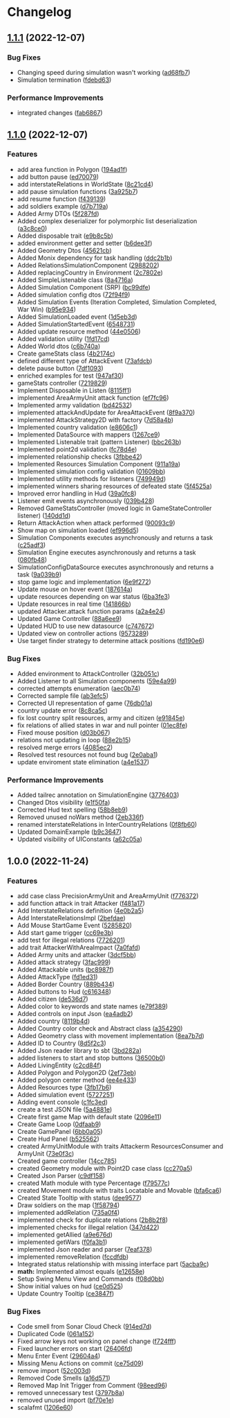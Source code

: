 # Changelog

## [1.1.1](https://github.com/GZaccaroni/pps-warverse/compare/v1.1.0...v1.1.1) (2022-12-07)


### Bug Fixes

* Changing speed during simulation wasn't working ([ad68fb7](https://github.com/GZaccaroni/pps-warverse/commit/ad68fb7917d709a8cf33dacd94eea9646edcf7a3))
* Simulation termination ([fdebd63](https://github.com/GZaccaroni/pps-warverse/commit/fdebd63057f5819379ebbe98adcfefdbc2ffd7d7))


### Performance Improvements

* integrated changes ([fab6867](https://github.com/GZaccaroni/pps-warverse/commit/fab6867866ad099516a9425004e05f55b9fc4597))

## [1.1.0](https://github.com/GZaccaroni/pps-warverse/compare/v1.0.0...v1.1.0) (2022-12-07)


### Features

* add area function in Polygon ([194ad1f](https://github.com/GZaccaroni/pps-warverse/commit/194ad1f9aaedaec7ae1f14ab158e6e81f0a21267))
* add button pause ([ed70079](https://github.com/GZaccaroni/pps-warverse/commit/ed700793e1bbdb3010f3f4f6e16b8cc60c1675c9))
* add interstateRelations in WorldState ([8c21cd4](https://github.com/GZaccaroni/pps-warverse/commit/8c21cd4a05b1eea978da9457b40cd8a02f3645b5))
* add pause simulation functions ([3a925b7](https://github.com/GZaccaroni/pps-warverse/commit/3a925b7a1aca11b3450d4f08769e08056d9ba44c))
* add resume function ([f439139](https://github.com/GZaccaroni/pps-warverse/commit/f439139f4b8c1470a006659bce452b9f4761e602))
* add soldiers example ([d7b719a](https://github.com/GZaccaroni/pps-warverse/commit/d7b719a78e2fb1c9ada010312143e3b7eb7ca3b7))
* Added Army DTOs ([5f287fd](https://github.com/GZaccaroni/pps-warverse/commit/5f287fde8fb02887442668921901a781860db46d))
* Added complex deserializer for polymorphic list deserialization ([a3c8ce0](https://github.com/GZaccaroni/pps-warverse/commit/a3c8ce01ca058cc4b32a6ef2d5b349bf316c96e1))
* Added disposable trait ([e9b8c5b](https://github.com/GZaccaroni/pps-warverse/commit/e9b8c5b20588954abd7cd038587cdf7f6916d4bb))
* added environment getter and setter ([b6dee3f](https://github.com/GZaccaroni/pps-warverse/commit/b6dee3fd228b8dc2e0d54e8fb6d187537e6ca526))
* Added Geometry Dtos ([45621cb](https://github.com/GZaccaroni/pps-warverse/commit/45621cb41a0ee213783a210c5c2e899f9cd5d019))
* Added Monix dependency for task handling ([ddc2b1b](https://github.com/GZaccaroni/pps-warverse/commit/ddc2b1b2a6003f3e16b0f57ddf82a4db03f78b0f))
* Added RelationsSimulationComponent ([2988202](https://github.com/GZaccaroni/pps-warverse/commit/29882026ebe827a0c97330e042547d9f23629b43))
* Added replacingCountry in Environment ([2c7802e](https://github.com/GZaccaroni/pps-warverse/commit/2c7802ef27754731c14ddb3002ea236940608b99))
* Added SimpleListenable class ([8a4716a](https://github.com/GZaccaroni/pps-warverse/commit/8a4716a6520760a07b25236cc579128acc0e8714))
* Added Simulation Component (SRP) ([bc99dfe](https://github.com/GZaccaroni/pps-warverse/commit/bc99dfe13b3f89b766283dcf2b4d6a6dd18b51ba))
* Added simulation config dtos ([72f94f9](https://github.com/GZaccaroni/pps-warverse/commit/72f94f9d9199ec14744c0a552dc980740d944b0a))
* Added Simulation Events (Iteration Completed, Simulation Completed, War Win) ([b95e934](https://github.com/GZaccaroni/pps-warverse/commit/b95e934ff75e60d5dde6f41a8a32b2b347de9b0c))
* Added SimulationLoaded event ([1d5eb3d](https://github.com/GZaccaroni/pps-warverse/commit/1d5eb3dce2c79392addc1217d8e570e735998d0d))
* Added SimulationStartedEvent ([6548731](https://github.com/GZaccaroni/pps-warverse/commit/654873189dd1853e3c722116a022be01eb037fe3))
* Added update resource method ([44e0506](https://github.com/GZaccaroni/pps-warverse/commit/44e050667efc5501fa327a015d1f56d2efdd831d))
* Added validation utility ([1fd17cd](https://github.com/GZaccaroni/pps-warverse/commit/1fd17cdcd649e4c400a1b1e2520e838ce1efe089))
* Added World dtos ([c6b740a](https://github.com/GZaccaroni/pps-warverse/commit/c6b740a9dd1a6811eee1cbb3a8aa97d287ce5985))
* Create gameStats class ([4b2174c](https://github.com/GZaccaroni/pps-warverse/commit/4b2174cdd3898e5731160b76b3a7559bacfa3700))
* defined different type of AttackEvent ([73afdcb](https://github.com/GZaccaroni/pps-warverse/commit/73afdcb48adbd6d09eb29979af1a9484118ebf62))
* delete pause button ([7df1093](https://github.com/GZaccaroni/pps-warverse/commit/7df10933a477fa64e64a6349cc608c3030334a96))
* enriched examples for test ([947af30](https://github.com/GZaccaroni/pps-warverse/commit/947af30697ced1f8fb5eee118c1ad2446c84cbd5))
* gameStats controller ([7219829](https://github.com/GZaccaroni/pps-warverse/commit/7219829e1b8343a2b7c691c0b765c6ba456377a9))
* Implement Disposable in Listen ([8115ff1](https://github.com/GZaccaroni/pps-warverse/commit/8115ff1ec5adae5266f408a47669c91d61dc7e29))
* implemented AreaArmyUnit attack function ([ef7fc96](https://github.com/GZaccaroni/pps-warverse/commit/ef7fc966245db8ff1c043daa803229e414b44707))
* Implemented army validation ([bd42532](https://github.com/GZaccaroni/pps-warverse/commit/bd42532ce76ded723c4d5b0b346d6fb97957ca5e))
* implemented attackAndUpdate for AreaAttackEvent ([8f9a370](https://github.com/GZaccaroni/pps-warverse/commit/8f9a3703ebfffc03d88e0f6e85ce0d2f4edaa09f))
* implemented AttackStrategy2D with factory ([7d58a4b](https://github.com/GZaccaroni/pps-warverse/commit/7d58a4bfad47242f58b08e5ecf04d3c5503c4850))
* Implemented country validation ([e8606c1](https://github.com/GZaccaroni/pps-warverse/commit/e8606c1a1af9d0987127df0da8f41b0805a5a3b6))
* Implemented DataSource with mappers ([1267ce9](https://github.com/GZaccaroni/pps-warverse/commit/1267ce9c514639d0fb83c9b33bbedbc5def11d22))
* Implemented Listenable trait (pattern Listener) ([bbc263b](https://github.com/GZaccaroni/pps-warverse/commit/bbc263b4f7e27e421ad419102fc19c05b60480b4))
* Implemented point2d validation ([fc78d4e](https://github.com/GZaccaroni/pps-warverse/commit/fc78d4e333a9c679a9f144ca8d7caa69890cfead))
* implemented relationship checks ([3fbbe42](https://github.com/GZaccaroni/pps-warverse/commit/3fbbe42fdd82c6ddf7af672ca9f4723d9aada7f8))
* Implemented Resources Simulation Component ([911a19a](https://github.com/GZaccaroni/pps-warverse/commit/911a19ad6f8442b23b1dab26a234b530e1036291))
* Implemented simulation config validation ([01609bb](https://github.com/GZaccaroni/pps-warverse/commit/01609bb6c67295be523d05ee0a4dcceef9969686))
* Implemented utility methods for listeners ([749949d](https://github.com/GZaccaroni/pps-warverse/commit/749949de931625eb30ddd63e1bb1b5f2c79bb16f))
* implemented winners sharing resources of defeated state ([5f4525a](https://github.com/GZaccaroni/pps-warverse/commit/5f4525a079d36d5309475b4541edf70b958ec184))
* Improved error handling in Hud ([39a0fc8](https://github.com/GZaccaroni/pps-warverse/commit/39a0fc84bead27d964f6db91f3395555fac21f87))
* Listener emit events asynchronously ([039b428](https://github.com/GZaccaroni/pps-warverse/commit/039b428975005cafdac6a17409bc56bec281f9e0))
* Removed GameStatsController (moved logic in GameStateController listener) ([140dd1d](https://github.com/GZaccaroni/pps-warverse/commit/140dd1d5c3bb94ca0b5ba22f7bc606a6742e583e))
* Return AttackAction when attack performed ([90093c9](https://github.com/GZaccaroni/pps-warverse/commit/90093c9cc8cd4e75a24160a15d66ffcfa8681d22))
* Show map on simulation loaded ([ef996d5](https://github.com/GZaccaroni/pps-warverse/commit/ef996d5678fb702426ff8b00679395c3de01fdb6))
* Simulation Components executes asynchronously and returns a task ([c25adf3](https://github.com/GZaccaroni/pps-warverse/commit/c25adf315b9b362b1261e5aebba76ea4c07b2b72))
* Simulation Engine executes asynchronously and returns a task ([080fb48](https://github.com/GZaccaroni/pps-warverse/commit/080fb48a91d0212fe0dd26456705b10ac7edbf70))
* SimulationConfigDataSource executes asynchronously and returns a task ([9a039b9](https://github.com/GZaccaroni/pps-warverse/commit/9a039b94f49df8802969b94d839008986cdd02a7))
* stop game logic and implementation ([6e9f272](https://github.com/GZaccaroni/pps-warverse/commit/6e9f272e9d442b5ccce63f630f70117541c5d0bc))
* Update mouse on hover event ([187614a](https://github.com/GZaccaroni/pps-warverse/commit/187614a025872480bdbac2b75797016ffb1e387e))
* update resources depending on war status ([6ba3fe3](https://github.com/GZaccaroni/pps-warverse/commit/6ba3fe39d103a7e275ed09ae6742a4dce9237099))
* Update resources in real time ([141866b](https://github.com/GZaccaroni/pps-warverse/commit/141866bbb517512e0aafeaa38d7bf6384d861543))
* updated Attacker.attack function params ([a2a4e24](https://github.com/GZaccaroni/pps-warverse/commit/a2a4e24f1ee3e70e297bceb57f38516b828ab05d))
* Updated Game Controller ([88a6ee9](https://github.com/GZaccaroni/pps-warverse/commit/88a6ee9704340e2b1e44ae60432c948445847125))
* Updated HUD to use new datasource ([c747672](https://github.com/GZaccaroni/pps-warverse/commit/c7476727bfe376821809365033885d80e447fb4e))
* Updated view on controller actions ([9573289](https://github.com/GZaccaroni/pps-warverse/commit/9573289bf40ce59c3ddba6c531e59455828ef3b7))
* Use target finder strategy to determine attack positions ([fd190e6](https://github.com/GZaccaroni/pps-warverse/commit/fd190e607494450cd3b8bc0be860a9988d7aaebc))


### Bug Fixes

* Added environment to AttackController ([32b051c](https://github.com/GZaccaroni/pps-warverse/commit/32b051cecb3829b1fc1281e0b39cbbb32c36885d))
* Added Listener to all Simulation components ([59e4a99](https://github.com/GZaccaroni/pps-warverse/commit/59e4a994d7a702c2dd97ae9ddf59e99be158881b))
* corrected attempts enumeration ([aec0b74](https://github.com/GZaccaroni/pps-warverse/commit/aec0b74ce1368fa016e25d05f3f59a57b8150b2e))
* Corrected sample file ([ab3efc5](https://github.com/GZaccaroni/pps-warverse/commit/ab3efc5479e32bd8d98b2bb42cb00084fe007131))
* Corrected UI representation of game ([76db01a](https://github.com/GZaccaroni/pps-warverse/commit/76db01a4ac407be8d5335d24f3ccce4bcfa6bfa2))
* country update error ([8c8ca5c](https://github.com/GZaccaroni/pps-warverse/commit/8c8ca5ca79e8fac979e1403af3a5d98faa1c29ea))
* fix lost country split resources, army and citizen ([e91845e](https://github.com/GZaccaroni/pps-warverse/commit/e91845ed51d9d9ce934b65f74aa7a8b7e83028e4))
* fix relations of allied states in war and null pointer ([01ec8fe](https://github.com/GZaccaroni/pps-warverse/commit/01ec8fe50d78b03fd90cdf23178dd5be924343e1))
* Fixed mouse position ([d03b067](https://github.com/GZaccaroni/pps-warverse/commit/d03b067ef902343f78cdbb9f88a418494807eae5))
* relations not updating in loop ([88e2b15](https://github.com/GZaccaroni/pps-warverse/commit/88e2b1554ebe4aa91b0784c819d4ce4bbeab045b))
* resolved merge errors ([4085ec2](https://github.com/GZaccaroni/pps-warverse/commit/4085ec2ac93de00a14116dee8d1b8321f0fecb8e))
* Resolved test resources not found bug ([2e0aba1](https://github.com/GZaccaroni/pps-warverse/commit/2e0aba15baf156bf0349ff6d957dd5df9df84762))
* update enviroment state elimination ([a4e1537](https://github.com/GZaccaroni/pps-warverse/commit/a4e15374b245e998674a9da3c232860e0100c95f))


### Performance Improvements

* Added tailrec annotation on SimulationEngine ([3776403](https://github.com/GZaccaroni/pps-warverse/commit/377640325162416044517939190d329465a4302f))
* Changed Dtos visibility ([e1f50fa](https://github.com/GZaccaroni/pps-warverse/commit/e1f50faed71a7ec527464cd604d41dc16fbf3a78))
* Corrected Hud text spelling ([58b8eb9](https://github.com/GZaccaroni/pps-warverse/commit/58b8eb95483ea9b6c0f4ca471c1d037538944d1d))
* Removed unused noWars method ([2eb336f](https://github.com/GZaccaroni/pps-warverse/commit/2eb336f666de1c799073467eb656eefae1d34d24))
* renamed interstateRelations in InterCountryRelations ([0f8fb60](https://github.com/GZaccaroni/pps-warverse/commit/0f8fb604351e336a1950391ecb9b43091ef0292b))
* Updated DomainExample ([b9c3647](https://github.com/GZaccaroni/pps-warverse/commit/b9c36477b9cb2ca26f7123a54d2b262c06ff6dd8))
* Updated visibility of UIConstants ([a62c05a](https://github.com/GZaccaroni/pps-warverse/commit/a62c05a6b3cda2df7edc48cc72a8449be3424335))

## 1.0.0 (2022-11-24)


### Features

* add case class PrecisionArmyUnit and AreaArmyUnit ([f776372](https://github.com/GZaccaroni/pps-warverse/commit/f7763726ca40994bc457d1c87122b305f3001f30))
* add function attack in trait Attacker ([f481a17](https://github.com/GZaccaroni/pps-warverse/commit/f481a171c5160a5451ff98486342fe4eb8faaaab))
* Add InterstateRelations definition ([4e0b2a5](https://github.com/GZaccaroni/pps-warverse/commit/4e0b2a5c424f56ac0aa2fcce00ab1a92e00c49e1))
* Add InterstateRelationsImpl ([2befdae](https://github.com/GZaccaroni/pps-warverse/commit/2befdae6e0fc5588cdc5e5140cf3d961aef4f4eb))
* Add Mouse StartGame Event ([5285820](https://github.com/GZaccaroni/pps-warverse/commit/5285820e3d32fd88e6194ef91ef51ebcb627698f))
* Add start game trigger ([cc69e3b](https://github.com/GZaccaroni/pps-warverse/commit/cc69e3becdc74e32c691acabbcc27d1d2d56243f))
* add test for illegal relations ([7726201](https://github.com/GZaccaroni/pps-warverse/commit/7726201768b2cbcaec40fed4c2ddb21c68c3722a))
* add trait AttackerWithAreaImpact ([7a0fafd](https://github.com/GZaccaroni/pps-warverse/commit/7a0fafda0d8f0feaa57e1e81e912fcafca0e865a))
* Added Army units and attacker ([3dcf5bb](https://github.com/GZaccaroni/pps-warverse/commit/3dcf5bb0637d367d9c3f2246e8bed1b27458577a))
* Added attack strategy ([3fac999](https://github.com/GZaccaroni/pps-warverse/commit/3fac999579dbc19cbec7ed0ea43f374d4fca933c))
* Added Attackable units ([bc8987f](https://github.com/GZaccaroni/pps-warverse/commit/bc8987f070a64ce61cebebab16199a2b73382477))
* Added AttackType ([fd1ed31](https://github.com/GZaccaroni/pps-warverse/commit/fd1ed3154bfc967155539a37e63d90b6f88e5378))
* Added Border Country ([889b434](https://github.com/GZaccaroni/pps-warverse/commit/889b4348613193abadf62629ffd77f825da79281))
* Added buttons to Hud ([c616348](https://github.com/GZaccaroni/pps-warverse/commit/c6163489072bf0c55d807ca47eb7290e7178f777))
* Added citizen ([de536d7](https://github.com/GZaccaroni/pps-warverse/commit/de536d72fdc8c4ba4ab6c8c520b4e30376fdb754))
* Added color to keywords and state names ([e79f389](https://github.com/GZaccaroni/pps-warverse/commit/e79f3898e83e912586f51e1c01c5ec5165cdad15))
* Added controls on input Json ([ea4adb2](https://github.com/GZaccaroni/pps-warverse/commit/ea4adb2de46150606b9f8499682cd9b7a6c3c0e3))
* Added country ([8119b4d](https://github.com/GZaccaroni/pps-warverse/commit/8119b4d09bd2863d49aa89c4a6779529a000e485))
* Added Country color check and Abstract class ([a354290](https://github.com/GZaccaroni/pps-warverse/commit/a354290a493743e36df9c1ae8b17e3b4d9148dd2))
* Added Geometry class with movement implementation ([8ea7b7d](https://github.com/GZaccaroni/pps-warverse/commit/8ea7b7d19d146ddba1f3697924ef0bc9ade3cea0))
* Added ID to Country ([8d5f2c3](https://github.com/GZaccaroni/pps-warverse/commit/8d5f2c3910ed9e944c0953f2c18e8a9d4daa2549))
* Added Json reader library to sbt ([3bd282a](https://github.com/GZaccaroni/pps-warverse/commit/3bd282a81c3606ae012d38298b20b1b90d47707d))
* added listeners to start and stop buttons ([36500b0](https://github.com/GZaccaroni/pps-warverse/commit/36500b0f09cd2308f5a1a1b7ae8cec76fa9aaeec))
* Added LivingEntity ([c2cd84f](https://github.com/GZaccaroni/pps-warverse/commit/c2cd84f32b07f2adbdbf1e574b3f30d5ff0525b9))
* Added Polygon and Polygon2D ([2ef73eb](https://github.com/GZaccaroni/pps-warverse/commit/2ef73eb9c7dc0b0b75128bf12304ab5cbba1ddf8))
* Added polygon center method ([ee4e433](https://github.com/GZaccaroni/pps-warverse/commit/ee4e433cd455dbb1204a91f084330dbca224d4fd))
* Added Resources type ([3fb17b6](https://github.com/GZaccaroni/pps-warverse/commit/3fb17b60e89385118297cf145d0429913683b2ce))
* Added simulation event ([5727251](https://github.com/GZaccaroni/pps-warverse/commit/5727251052f0cf88e171ec0a23254f3674f35b16))
* Adding event console ([c1fc3ed](https://github.com/GZaccaroni/pps-warverse/commit/c1fc3ed8c666ba0ab6445b8f889ae12155edc251))
* create a test JSON file ([5a4881e](https://github.com/GZaccaroni/pps-warverse/commit/5a4881e931600b14487dbfa50c49b704346d2dcc))
* Create first game Map with default state ([2096e11](https://github.com/GZaccaroni/pps-warverse/commit/2096e110f477424a2451dd8e8ba2f33efa7024d2))
* Create Game Loop ([0dfaab9](https://github.com/GZaccaroni/pps-warverse/commit/0dfaab91af7116048869e1cf9f89a00f1e26623e))
* Create GamePanel ([6bb0a05](https://github.com/GZaccaroni/pps-warverse/commit/6bb0a055745e8f4132df7ecd10e98798bc721a72))
* Create Hud Panel ([b525562](https://github.com/GZaccaroni/pps-warverse/commit/b52556242bdd02e90a241ab6a3ee7a09c7de5a0a))
* created ArmyUnitModule with traits Attackerm ResourcesConsumer and ArmyUnit ([73e0f3c](https://github.com/GZaccaroni/pps-warverse/commit/73e0f3c3ffb9bd18e13e6c360c9fb9f27a5617fd))
* Created game controller ([14cc785](https://github.com/GZaccaroni/pps-warverse/commit/14cc785de4c9d0268a6ff40026893618461051c6))
* created Geometry module with Point2D case class ([cc270a5](https://github.com/GZaccaroni/pps-warverse/commit/cc270a5fd26c16dbb953db77053de2b6a5b5350d))
* Created Json Parser ([c9df158](https://github.com/GZaccaroni/pps-warverse/commit/c9df158a70469cf6c24c2d911a1cd48331171b09))
* created Math module with type Percentage ([f79577c](https://github.com/GZaccaroni/pps-warverse/commit/f79577c6fc4914923b7c2929ba93f7c2b06ed2e0))
* created Movement module with traits Locatable and Movable ([bfa6ca6](https://github.com/GZaccaroni/pps-warverse/commit/bfa6ca6057fd939587066539753f24b030592a34))
* Created State Tooltip with status ([dee9577](https://github.com/GZaccaroni/pps-warverse/commit/dee95779691660ff559852b280127fac986b8b9a))
* Draw soldiers on the map ([1f58794](https://github.com/GZaccaroni/pps-warverse/commit/1f587943e65eb2b14df6b0511a990c17476981da))
* implemented addRelation ([735a0f4](https://github.com/GZaccaroni/pps-warverse/commit/735a0f42fab4c8cdceecc9a0cc108d765f06bd19))
* implemented check for duplicate relations ([2b8b2f8](https://github.com/GZaccaroni/pps-warverse/commit/2b8b2f848bac44b1ab17f322491975aac284de63))
* implemented checks for illegal relation ([347d422](https://github.com/GZaccaroni/pps-warverse/commit/347d42209a983234c5a552cf7eb7cfab60dd8ba4))
* implemented getAllied ([a9e676d](https://github.com/GZaccaroni/pps-warverse/commit/a9e676d0af3b2d72806ad7e9d52e1d90ae85719b))
* implemented getWars ([f0fa3b1](https://github.com/GZaccaroni/pps-warverse/commit/f0fa3b1de6d75d1319f8bb2b58a89ea12f72c664))
* implemented Json reader and parser ([7eaf378](https://github.com/GZaccaroni/pps-warverse/commit/7eaf378bb1e31b0f8e5bcef7a30aed3c5528346f))
* implemented removeRelation ([fccdfdb](https://github.com/GZaccaroni/pps-warverse/commit/fccdfdba3698ff3f36217b5826c4bfedefedcd72))
* Integrated status relationship with missing interface part ([5acba9c](https://github.com/GZaccaroni/pps-warverse/commit/5acba9ce0b76d9b382b9a9e0c5b7f61aaf1cf6c6))
* **math:** Implemented almost equals ([e12658e](https://github.com/GZaccaroni/pps-warverse/commit/e12658e796c56d5d4596a4aca966a24712ca1dce))
* Setup Swing Menu View and Commands ([f08d0bb](https://github.com/GZaccaroni/pps-warverse/commit/f08d0bb18a711a155bfb47cd9a89ad4b9e03520d))
* Show initial values on hud ([ce0d525](https://github.com/GZaccaroni/pps-warverse/commit/ce0d52595069c7400b895cd31316f17772d0df88))
* Update Country Tooltip ([ce3847f](https://github.com/GZaccaroni/pps-warverse/commit/ce3847f51362257e0f2fdb84963fb41a796fbc4a))


### Bug Fixes

* Code smell from Sonar Cloud Check ([914ed7d](https://github.com/GZaccaroni/pps-warverse/commit/914ed7d98dd218ad5131b32439278ad617a25b18))
* Duplicated Code ([061a152](https://github.com/GZaccaroni/pps-warverse/commit/061a15287e81c9dd73f002157c8182392f5ba322))
* Fixed arrow keys not working on panel change ([f724fff](https://github.com/GZaccaroni/pps-warverse/commit/f724fff0d2df21ff8ea81ce3aab0d09cfbd80ecd))
* Fixed launcher errors on start ([26406fd](https://github.com/GZaccaroni/pps-warverse/commit/26406fdbbffc9738b31c911a8186e2f738781369))
* Menu Enter Event ([29604a4](https://github.com/GZaccaroni/pps-warverse/commit/29604a4a298aaeb8c0aa2f63cfdf5a957a6a932f))
* Missing Menu Actions on commit ([ce75d09](https://github.com/GZaccaroni/pps-warverse/commit/ce75d09c28880107cc37fd1b62104235927651c7))
* remove import ([52c003d](https://github.com/GZaccaroni/pps-warverse/commit/52c003d3006d580260b8bc5588c43cb7b6d18803))
* Removed Code Smells ([a16d571](https://github.com/GZaccaroni/pps-warverse/commit/a16d571d7b8861953c1c8c64046bf9d03ee7f0d9))
* Removed Map Init Trigger from Comment ([98eed96](https://github.com/GZaccaroni/pps-warverse/commit/98eed96ff6b12031cea71c88df3816bbf7dbc01c))
* removed unnecessary test ([3797b8a](https://github.com/GZaccaroni/pps-warverse/commit/3797b8ae7cf6fa573ab49494cb5b3ce5bb2e7cda))
* removed unused import ([bf70e1e](https://github.com/GZaccaroni/pps-warverse/commit/bf70e1ebd1408c6ad1ae80c35d40d0a5de70d489))
* scalafmt ([1206e60](https://github.com/GZaccaroni/pps-warverse/commit/1206e60a4222a7be47221579e09d8e92b3e04c1e))
